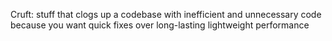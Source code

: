 Cruft: stuff that clogs up a codebase with inefficient and unnecessary code because you want quick fixes over long-lasting lightweight performance